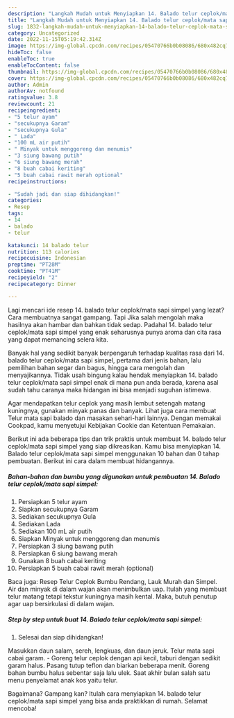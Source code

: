 ```yaml
---
description: "Langkah Mudah untuk Menyiapkan 14. Balado telur ceplok/mata sapi simpel Anti Gagal"
title: "Langkah Mudah untuk Menyiapkan 14. Balado telur ceplok/mata sapi simpel Anti Gagal"
slug: 1832-langkah-mudah-untuk-menyiapkan-14-balado-telur-ceplok-mata-sapi-simpel-anti-gagal
category: Uncategorized
date: 2022-11-15T05:19:42.314Z
image: https://img-global.cpcdn.com/recipes/05470766b0b08086/680x482cq70/14-balado-telur-ceplokmata-sapi-simpel-foto-resep-utama.jpg
hideToc: false
enableToc: true
enableTocContent: false
thumbnail: https://img-global.cpcdn.com/recipes/05470766b0b08086/680x482cq70/14-balado-telur-ceplokmata-sapi-simpel-foto-resep-utama.jpg
cover: https://img-global.cpcdn.com/recipes/05470766b0b08086/680x482cq70/14-balado-telur-ceplokmata-sapi-simpel-foto-resep-utama.jpg
author: Admin
authorAv: notfound
ratingvalue: 3.8
reviewcount: 21
recipeingredient:
- "5 telur ayam"
- "secukupnya Garam"
- "secukupnya Gula"
- " Lada"
- "100 mL air putih"
- " Minyak untuk menggoreng dan menumis"
- "3 siung bawang putih"
- "6 siung bawang merah"
- "8 buah cabai keriting"
- "5 buah cabai rawit merah optional"
recipeinstructions:

- "Sudah jadi dan siap dihidangkan!"
categories:
- Resep
tags:
- 14
- balado
- telur

katakunci: 14 balado telur 
nutrition: 113 calories
recipecuisine: Indonesian
preptime: "PT28M"
cooktime: "PT41M"
recipeyield: "2"
recipecategory: Dinner

---
```



Lagi mencari ide resep 14. balado telur ceplok/mata sapi simpel yang lezat? Cara membuatnya sangat gampang. Tapi Jika salah mengolah maka hasilnya akan hambar dan bahkan tidak sedap. Padahal 14. balado telur ceplok/mata sapi simpel yang enak seharusnya punya aroma dan cita rasa yang dapat memancing selera kita.


Banyak hal yang sedikit banyak berpengaruh terhadap kualitas rasa dari 14. balado telur ceplok/mata sapi simpel, pertama dari jenis bahan, lalu pemilihan bahan segar dan bagus, hingga cara mengolah dan menyajikannya. Tidak usah bingung kalau hendak menyiapkan 14. balado telur ceplok/mata sapi simpel enak di mana pun anda berada, karena asal sudah tahu caranya maka hidangan ini bisa menjadi suguhan istimewa.

Agar mendapatkan telur ceplok yang masih lembut setengah matang kuningnya, gunakan minyak panas dan banyak. Lihat juga cara membuat Telur mata sapi balado dan masakan sehari-hari lainnya. Dengan memakai Cookpad, kamu menyetujui Kebijakan Cookie dan Ketentuan Pemakaian.


Berikut ini ada beberapa tips dan trik praktis untuk membuat 14. balado telur ceplok/mata sapi simpel yang siap dikreasikan. Kamu bisa menyiapkan 14. Balado telur ceplok/mata sapi simpel menggunakan 10 bahan dan 0 tahap pembuatan. Berikut ini cara dalam membuat hidangannya.

<!--inarticleads1-->

##### Bahan-bahan dan bumbu yang digunakan untuk pembuatan 14. Balado telur ceplok/mata sapi simpel:

1. Persiapkan 5 telur ayam
1. Siapkan secukupnya Garam
1. Sediakan secukupnya Gula
1. Sediakan  Lada
1. Sediakan 100 mL air putih
1. Siapkan  Minyak untuk menggoreng dan menumis
1. Persiapkan 3 siung bawang putih
1. Persiapkan 6 siung bawang merah
1. Gunakan 8 buah cabai keriting
1. Persiapkan 5 buah cabai rawit merah (optional)


Baca juga: Resep Telur Ceplok Bumbu Rendang, Lauk Murah dan Simpel. Air dan minyak di dalam wajan akan menimbulkan uap. Itulah yang membuat telur matang tetapi tekstur kuningnya masih kental. Maka, butuh penutup agar uap bersirkulasi di dalam wajan. 

<!--inarticleads2-->

##### Step by step untuk buat 14. Balado telur ceplok/mata sapi simpel:


1. Selesai dan siap dihidangkan!

Masukkan daun salam, sereh, lengkuas, dan daun jeruk. Telur mata sapi cabai garam. - Goreng telur ceplok dengan api kecil, taburi dengan sedikit garam halus. Pasang tutup teflon dan biarkan beberapa menit. Goreng bahan bumbu halus sebentar saja lalu ulek. Saat akhir bulan salah satu menu penyelamat anak kos yaitu telur. 

Bagaimana? Gampang kan? Itulah cara menyiapkan 14. balado telur ceplok/mata sapi simpel yang bisa anda praktikkan di rumah. Selamat mencoba!
